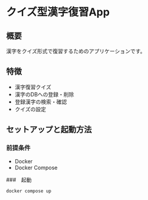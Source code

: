 # クイズ型漢字復習App
## 概要
漢字をクイズ形式で復習するためのアプリケーションです。
## 特徴
- 漢字復習クイズ
- 漢字のDBへの登録・削除
- 登録漢字の検索・確認
- クイズの設定

## セットアップと起動方法
### 前提条件
- Docker
- Docker Compose

###　起動
```
docker compose up
```
